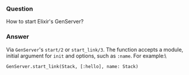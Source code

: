 ### Question
How to start Elixir\'s GenServer?


### Answer
Via `GenServer`\'s `start/2` or `start_link/3`. The function accepts a
module, initial argument for `init` and options, such as `:name`. For
example:\

    GenServer.start_link(Stack, [:hello], name: Stack)


